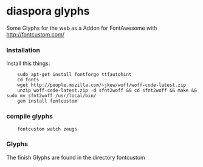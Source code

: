 diaspora glyphs
===============

Some Glyphs for the web as a Addon for FontAwesome
with http://fontcustom.com/

### Installation
Install this things:
```
    sudo apt-get install fontforge ttfautohint
    cd fonts
    wget http://people.mozilla.com/~jkew/woff/woff-code-latest.zip
    unzip woff-code-latest.zip -d sfnt2woff && cd sfnt2woff && make && sudo mv sfnt2woff /usr/local/bin/
    gem install fontcustom
```
### compile glyphs

```
    fontcustom watch zeugs

```

### Glyphs
The finish Glyphs are found in the directory fontcustom
